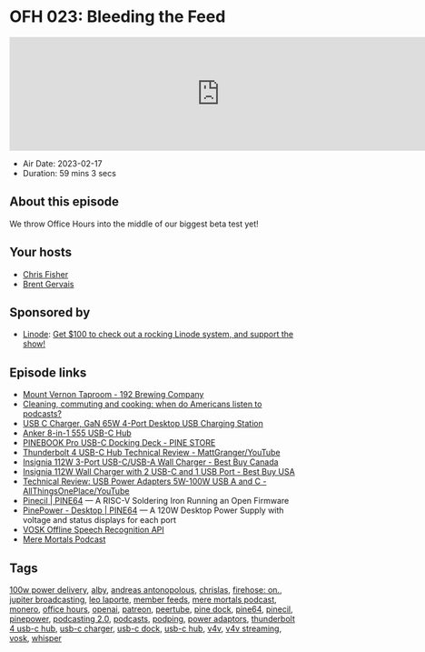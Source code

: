 # OFH 023: Bleeding the Feed

<iframe src="https://player.fireside.fm/v2/MkcqFyfv+zFN7P5OL?theme=dark" width="740" height="200" frameborder="0" scrolling="no"></iframe>

* Air Date: 2023-02-17
* Duration: 59 mins 3 secs

## About this episode

We throw Office Hours into the middle of our biggest beta test yet!

## Your hosts
* [Chris Fisher](https://www.officehours.hair/hosts/chrislas)
* [Brent Gervais](https://www.officehours.hair/hosts/brentgervais)

## Sponsored by

  * [Linode](https://linode.com/jupiter): [Get $100 to check out a rocking Linode system, and support the show!](https://linode.com/jupiter)



## Episode links

  * [Mount Vernon Taproom - 192 Brewing Company](https://192brewing.com/mount-vernon-taproom/ "Mount Vernon Taproom - 192 Brewing Company")
  * [Cleaning, commuting and cooking: when do Americans listen to podcasts?](https://business.yougov.com/content/45191-what-situations-do-americans-listen-podcasts "Cleaning, commuting and cooking: when do Americans listen to podcasts?")
  * [USB C Charger, GaN 65W 4-Port Desktop USB Charging Station](https://www.amazon.com/Charger-Desktop-Charging-Station-MacBook/dp/B09JZG32SW/ref=sr_1_3?crid=4OKPR60QF8NQ&keywords=65w+usb+c+charger+desktop+fast+charge&qid=1676414578&sprefix=65w+usb+c+charger+desktop+fast+charg%2Caps%2C271&sr=8-3 "USB C Charger, GaN 65W 4-Port Desktop USB Charging Station")
  * [Anker 8-in-1 555 USB-C Hub](https://www.amazon.com/gp/product/B087QZVQJX/ "Anker 8-in-1 555 USB-C Hub")
  * [PINEBOOK Pro USB-C Docking Deck - PINE STORE](https://pine64.com/product/pinebook-pro-usb-c-docking-deck/ "PINEBOOK Pro USB-C Docking Deck - PINE STORE")
  * [Thunderbolt 4 USB-C Hub Technical Review - MattGranger/YouTube](https://www.youtube.com/watch?v=ILVWppYy2Q8 "Thunderbolt 4 USB-C Hub Technical Review - MattGranger/YouTube")
  * [Insignia 112W 3-Port USB-C/USB-A Wall Charger - Best Buy Canada](https://www.bestbuy.ca/en-ca/product/insignia-112w-3-port-usb-c-usb-a-wall-charger-with-usb-cable-ns-pw3x1a1c2b22b-c-only-at-best-buy/16039508 "Insignia 112W 3-Port USB-C/USB-A Wall Charger - Best Buy Canada")
  * [Insignia 112W Wall Charger with 2 USB-C and 1 USB Port - Best Buy USA](https://www.bestbuy.com/site/insignia-112w-wall-charger-with-2-usb-c-and-1-usb-port-white/6500638.p?skuId=6500638 "Insignia 112W Wall Charger with 2 USB-C and 1 USB Port  - Best Buy USA")
  * [Technical Review: USB Power Adapters 5W-100W USB A and C - AllThingsOnePlace/YouTube](https://www.youtube.com/watch?v=Aa4SLWXtwi0 "Technical Review: USB Power Adapters 5W-100W USB A and C - AllThingsOnePlace/YouTube")
  * [Pinecil | PINE64](https://www.pine64.org/pinecil/ "Pinecil | PINE64") — A RISC-V Soldering Iron Running an Open Firmware
  * [PinePower - Desktop | PINE64](https://www.pine64.org/pinepowerdesktop/ "PinePower - Desktop | PINE64") — A 120W Desktop Power Supply with voltage and status displays for each port
  * [VOSK Offline Speech Recognition API](https://alphacephei.com/vosk/ "VOSK Offline Speech Recognition API")
  * [Mere Mortals Podcast](https://www.meremortalspodcast.com/ "Mere Mortals Podcast")



## Tags

[100w power delivery](https://www.officehours.hair/tags/100w%20power%20delivery), [alby](https://www.officehours.hair/tags/alby), [andreas antonopolous](https://www.officehours.hair/tags/andreas%20antonopolous), [chrislas](https://www.officehours.hair/tags/chrislas), [firehose: on.](https://www.officehours.hair/tags/firehose:%20on.), [jupiter broadcasting](https://www.officehours.hair/tags/jupiter%20broadcasting), [leo laporte](https://www.officehours.hair/tags/leo%20laporte), [member feeds](https://www.officehours.hair/tags/member%20feeds), [mere mortals podcast](https://www.officehours.hair/tags/mere%20mortals%20podcast), [monero](https://www.officehours.hair/tags/monero), [office hours](https://www.officehours.hair/tags/office%20hours), [openai](https://www.officehours.hair/tags/openai), [patreon](https://www.officehours.hair/tags/patreon), [peertube](https://www.officehours.hair/tags/peertube), [pine dock](https://www.officehours.hair/tags/pine%20dock), [pine64](https://www.officehours.hair/tags/pine64), [pinecil](https://www.officehours.hair/tags/pinecil), [pinepower](https://www.officehours.hair/tags/pinepower), [podcasting 2.0](https://www.officehours.hair/tags/podcasting%202.0), [podcasts](https://www.officehours.hair/tags/podcasts), [podping](https://www.officehours.hair/tags/podping), [power adaptors](https://www.officehours.hair/tags/power%20adaptors), [thunderbolt 4 usb-c hub](https://www.officehours.hair/tags/thunderbolt%204%20usb-c%20hub), [usb-c charger](https://www.officehours.hair/tags/usb-c%20charger), [usb-c dock](https://www.officehours.hair/tags/usb-c%20dock), [usb-c hub](https://www.officehours.hair/tags/usb-c%20hub), [v4v](https://www.officehours.hair/tags/v4v), [v4v streaming](https://www.officehours.hair/tags/v4v%20streaming), [vosk](https://www.officehours.hair/tags/vosk), [whisper](https://www.officehours.hair/tags/whisper)